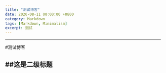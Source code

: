 ```yaml
---
title: "测试博客"
date: 2020-08-11 00:00:00 +0800
category: Markdown
tags: [Markdown, Minimalism]
excerpt: 测试
---
```



---
#测试博客

##这是二级标题
---
